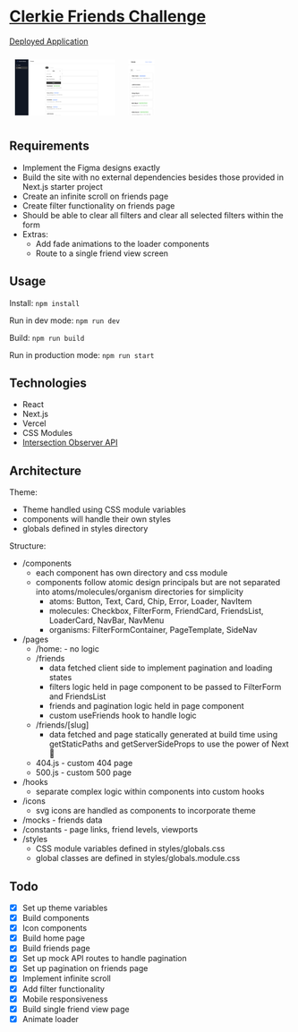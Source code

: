 # [Clerkie Friends Challenge](https://friends-challenge.vercel.app/)

[Deployed Application](https://friends-challenge.vercel.app/)

<img src="public/images/desktop.png" alt="Login Page Image" height="100px" style="margin: 10px;"/>
<img src="public/images/mobile.png" alt="Dashboard Image" height="100px" style="margin: 10px;"/>

## Requirements

- Implement the Figma designs exactly
- Build the site with no external dependencies besides those provided in Next.js starter project
- Create an infinite scroll on friends page
- Create filter functionality on friends page
- Should be able to clear all filters and clear all selected filters within the form
- Extras:
  - Add fade animations to the loader components
  - Route to a single friend view screen

## Usage

Install:
`npm install`

Run in dev mode:
`npm run dev`

Build:
`npm run build`

Run in production mode:
`npm run start`

## Technologies

- React
- Next.js
- Vercel
- CSS Modules
- [Intersection Observer API](https://developer.mozilla.org/en-US/docs/Web/API/Intersection_Observer_API)

## Architecture

Theme:

- Theme handled using CSS module variables
- components will handle their own styles
- globals defined in styles directory

Structure:

- /components
  - each component has own directory and css module
  - components follow atomic design principals but are not separated into atoms/molecules/organism directories for simplicity
    - atoms: Button, Text, Card, Chip, Error, Loader, NavItem
    - molecules: Checkbox, FilterForm, FriendCard, FriendsList, LoaderCard, NavBar, NavMenu
    - organisms: FilterFormContainer, PageTemplate, SideNav
- /pages
  - /home: - no logic
  - /friends
    - data fetched client side to implement pagination and loading states
    - filters logic held in page component to be passed to FilterForm and FriendsList
    - friends and pagination logic held in page component
    - custom useFriends hook to handle logic
  - /friends/[slug]
    - data fetched and page statically generated at build time using getStaticPaths and getServerSideProps to use the power of Next :rocket:
  - 404.js - custom 404 page
  - 500.js - custom 500 page
- /hooks
  - separate complex logic within components into custom hooks
- /icons
  - svg icons are handled as components to incorporate theme
- /mocks - friends data
- /constants - page links, friend levels, viewports
- /styles
  - CSS module variables defined in styles/globals.css
  - global classes are defined in styles/globals.module.css

## Todo

- [x] Set up theme variables
- [x] Build components
- [x] Icon components
- [x] Build home page
- [x] Build friends page
- [x] Set up mock API routes to handle pagination
- [x] Set up pagination on friends page
- [x] Implement infinite scroll
- [x] Add filter functionality
- [x] Mobile responsiveness
- [x] Build single friend view page
- [x] Animate loader
